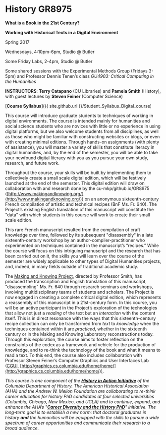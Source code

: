 # History GR8975

**What is a Book in the 21st Century?**

**Working with Historical Texts in a Digital Environment**

Spring 2017 

Wednesdays, 4:10pm-6pm, Studio @ Butler

Some Friday Labs, 2-4pm, Studio @ Butler

Some shared sessions with the Experimental Methods Group (Fridays 3-5pm) and Professor Dennis Tenen’s class *GU4903: Critical Computing in the Humanities*

**INSTRUCTORS**: **Terry Catapano** (CU Libraries) and **Pamela Smith** (History), with guest lectures by **Steven Feiner** (Computer Science)

[**Course Syllabus**]({{ site.github.url }}/Student_Syllabus_Digital_course)

This course will introduce graduate students to techniques of working in digital environments. The course is intended mainly for humanities and social science students who are novices with little or no experience in using digital platforms, but we also welcome students from all disciplines, as well as those who might be familiar with constructing websites or blogs, or even with creating minimal editions. Through hands-on assignments (with plenty of assistance), you will master a variety of skills that constitute literacy in digital humanities, and, by the end of the semester, you will be able to take your newfound digital literacy with you as you pursue your own study, research, and future work.

Throughout the course, your skills will be built by implementing them to collectively create a small scale digital edition, which will be festively launched at the end of the semester. This digital edition will draw on collaboration with and research done by the cu-mkp/github.io/GR8975 ([http://www.makingandknowing.org/](http://www.makingandknowing.org/)) on an anonymous sixteenth-century French compilation of artistic and technical recipes (BnF Ms. Fr. 640). The Project’s existing English translation of this manuscript will constitute the "data" with which students in this course will work to create their small scale edition.  

This rare French manuscript resulted from the compilation of craft knowledge over time, followed by its subsequent "disassembly" in a late sixteenth-century workshop by an author-compiler-practitioner who experimented on techniques contained in the manuscript’s “recipes.” While the course will focus on this intriguing manuscript and the research that has been carried out on it, the skills you will learn over the course of the semester are widely applicable to other types of Digital Humanities projects, and, indeed, in many fields outside of traditional academic study.

The [Making and Knowing Project](http://www.makingandknowing.org/), directed by Professor Smith, has produced the transcription and English translation of this manuscript, "disassembling" Ms. Fr. 640 through research seminars and workshops, involving multidisciplinary teams of students and scholars. The Project is now engaged in creating a complete critical digital edition, which represents a reassembly of this manuscript in a 21st-century form. In this course, you will be an active participant in the Project’s exploration of the technologies that allow not just a *reading* of the text but an *interaction* with the content itself. This is in direct resonance with the ways that this sixteenth-century recipe collection can only be transformed from *text* to *knowledge* when the techniques contained within it are *practiced*, whether in the sixteenth century or in the Making and Knowing Laboratory reconstructions today. Through this exploration, the course aims to foster reflection on the constraints of the codex as a framework and vehicle for the production of knowledge, and to re-think the technology of the book and what it means to read a text.  To this end, the course also includes collaboration with Professor Steven Feiner’s Computer Graphics and User Interfaces Lab ([CGUI](http://graphics.cs.columbia.edu/home/home/), [http://graphics.cs.columbia.edu/home/home/](http://graphics.cs.columbia.edu/home/home/)).

_This course is one component of the **[History in Action Initiative](http://historyinaction.columbia.edu/)** of the Columbia Department of History. The American Historical Association (AHA) and the Andrew W. Mellon Foundation are collaborating to re-think career education for history PhD candidates at four selected universities (Columbia, Chicago, New Mexico, and UCLA) and to continue, expand, and enhance the AHA’s "**[Career Diversity and the History PhD](http://www.historians.org/jobs-and-professional-development/career-diversity-for-historians)**" initiative. The long-term goal is to establish a new norm: that doctoral graduates in history **and** the humanities will be equipped with the skills to pursue a wide spectrum of career opportunities and communicate their research to a broad audience._

